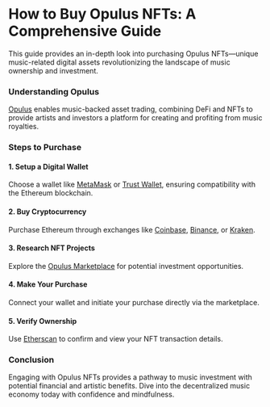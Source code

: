 # How to Buy Opulus NFTs: A Comprehensive Guide

This guide provides an in-depth look into purchasing Opulus NFTs—unique music-related digital assets revolutionizing the landscape of music ownership and investment.

### Understanding Opulus

[Opulus](https://opulus.org/) enables music-backed asset trading, combining DeFi and NFTs to provide artists and investors a platform for creating and profiting from music royalties.

### Steps to Purchase

#### 1. Setup a Digital Wallet
Choose a wallet like [MetaMask](https://metamask.io/) or [Trust Wallet](https://trustwallet.com/), ensuring compatibility with the Ethereum blockchain.

#### 2. Buy Cryptocurrency
Purchase Ethereum through exchanges like [Coinbase](https://www.coinbase.com/), [Binance](https://www.binance.com/), or [Kraken](https://www.kraken.com/).

#### 3. Research NFT Projects
Explore the [Opulus Marketplace](https://opulus.org/marketplace) for potential investment opportunities.

#### 4. Make Your Purchase
Connect your wallet and initiate your purchase directly via the marketplace.

#### 5. Verify Ownership
Use [Etherscan](https://etherscan.io/) to confirm and view your NFT transaction details.

### Conclusion

Engaging with Opulus NFTs provides a pathway to music investment with potential financial and artistic benefits. Dive into the decentralized music economy today with confidence and mindfulness.